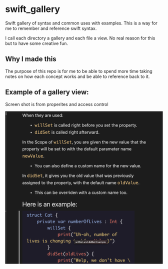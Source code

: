 # swift_gallery
Swift gallery of syntax and common uses with examples. This is a way for me to remember and reference swift syntax.

I call each directory a gallery and each file a view. No real reason for this but to have some creative fun.

## Why I made this
The purpose of this repo is for me to be able to spend more time taking notes on how each concept works and be able to reference back to it. 

## Example of a gallery view:
Screen shot is from properites and access control

![Alt text](./Images/Properties_And_Access_Control/screenshotforreadme.png "willSet and didSet Example")
